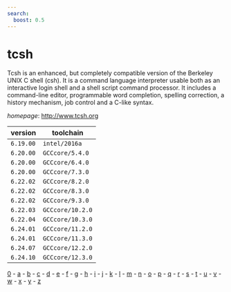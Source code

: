 ```yaml
---
search:
  boost: 0.5
---
```

# tcsh

Tcsh is an enhanced, but completely compatible version of the Berkeley UNIX C shell (csh).   It is a command language interpreter usable both as an interactive login shell and a shell script command   processor. It includes a command-line editor, programmable word completion, spelling correction, a history   mechanism, job control and a C-like syntax.

*homepage*: <http://www.tcsh.org>

version | toolchain
--------|----------
``6.19.00`` | ``intel/2016a``
``6.20.00`` | ``GCCcore/5.4.0``
``6.20.00`` | ``GCCcore/6.4.0``
``6.20.00`` | ``GCCcore/7.3.0``
``6.22.02`` | ``GCCcore/8.2.0``
``6.22.02`` | ``GCCcore/8.3.0``
``6.22.02`` | ``GCCcore/9.3.0``
``6.22.03`` | ``GCCcore/10.2.0``
``6.22.04`` | ``GCCcore/10.3.0``
``6.24.01`` | ``GCCcore/11.2.0``
``6.24.01`` | ``GCCcore/11.3.0``
``6.24.07`` | ``GCCcore/12.2.0``
``6.24.10`` | ``GCCcore/12.3.0``

[0](../0/index.md) - [a](../a/index.md) - [b](../b/index.md) - [c](../c/index.md) - [d](../d/index.md) - [e](../e/index.md) - [f](../f/index.md) - [g](../g/index.md) - [h](../h/index.md) - [i](../i/index.md) - [j](../j/index.md) - [k](../k/index.md) - [l](../l/index.md) - [m](../m/index.md) - [n](../n/index.md) - [o](../o/index.md) - [p](../p/index.md) - [q](../q/index.md) - [r](../r/index.md) - [s](../s/index.md) - [t](../t/index.md) - [u](../u/index.md) - [v](../v/index.md) - [w](../w/index.md) - [x](../x/index.md) - [y](../y/index.md) - [z](../z/index.md)

